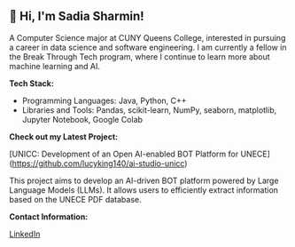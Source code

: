 ## 👋 Hi, I'm Sadia Sharmin!
A Computer Science major at CUNY Queens College, interested in pursuing a career in data science and software engineering. I am currently a fellow in the Break Through Tech program, where I continue to learn more about machine learning and AI.

**Tech Stack:**

  - Programming Languages: Java, Python, C++
  - Libraries and Tools: Pandas, scikit-learn, NumPy, seaborn, matplotlib, Jupyter Notebook, Google Colab

**Check out my Latest Project:**

[UNICC: Development of an Open AI-enabled BOT Platform for UNECE] (https://github.com/lucyking140/ai-studio-unicc)

This project aims to develop an AI-driven BOT platform powered by Large Language Models (LLMs). It allows users to efficiently extract information based on the UNECE PDF database. 

**Contact Information:**

[LinkedIn](https://www.linkedin.com/in/sadiasharmin16/)

